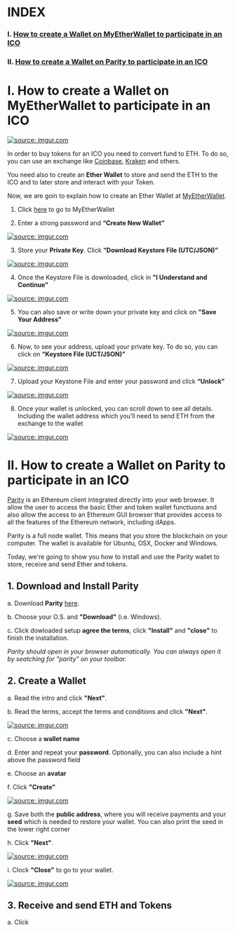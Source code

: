 # INDEX

### I. <a href="#myetherwallet">How to create a Wallet on MyEtherWallet to participate in an ICO</a>

### II. <a href="#parity">How to create a Wallet on Parity to participate in an ICO</a>



# I. <a name="myetherwallet">How to create a Wallet on MyEtherWallet to participate in an ICO</a>


<a href="https://imgur.com/GCcfDTu"><img src="https://i.imgur.com/GCcfDTu.png" title="source: imgur.com" /></a>

In order to buy tokens for an ICO you need to convert fund to ETH. To do so, you can use an exchange like [Coinbase](http://coinbase.com "Coinbase"), [Kraken](http://kraken.com "kraken") and others.

You need also to create an **Ether Wallet** to store and send the ETH to the ICO and to later store and interact with your Token.

Now, we are goin to explain how to create an Ether Wallet at [MyEtherWallet](https://myetherwallet.com "MyEtherWallet").

1. Click [here](https://myetherwallet.com "MyEtherWallet") to go to MyEtherWallet

2. Enter a strong password and **“Create New Wallet”**

<a href="https://imgur.com/bw3EvIh"><img src="https://i.imgur.com/bw3EvIh.png" title="source: imgur.com" /></a>

3. Store your **Private Key**. Click **“Download Keystore File (UTC/JSON)”**

<a href="https://imgur.com/yLHZrZN"><img src="https://i.imgur.com/yLHZrZN.png" title="source: imgur.com" /></a>

4. Once the Keystore File is downloaded, click in **"I Understand and Continue"**

<a href="https://imgur.com/ZYhBqzG"><img src="https://i.imgur.com/ZYhBqzG.png" title="source: imgur.com" /></a>

5. You can also save or write down your private key and click on **"Save Your Address"**

<a href="https://imgur.com/Rxkw4Zd"><img src="https://i.imgur.com/Rxkw4Zd.png" title="source: imgur.com" /></a>

6. Now, to see your address, upload your private key. To do so, you can click on **“Keystore File (UCT/JSON)”**

<a href="https://imgur.com/ZLKEVKB"><img src="https://i.imgur.com/ZLKEVKB.png" title="source: imgur.com" /></a>

7. Upload your Keystone File and enter your password and click **“Unlock”**

<a href="https://imgur.com/ZLKEVKB"><img src="https://i.imgur.com/ZLKEVKB.png" title="source: imgur.com" /></a>

8. Once your wallet is unlocked, you can scroll down to see all details. Including the wallet address which you’ll need to send ETH from the exchange to the wallet

<a href="https://imgur.com/BlZjwHF"><img src="https://i.imgur.com/BlZjwHF.png" title="source: imgur.com" /></a>




# II. <a name="parity">How to create a Wallet on Parity to participate in an ICO</a>

[Parity](https://parity.io "Parity") is an Ethereum client integrated directly into your web browser. It allow the user to access the basic Ether and token wallet functiuons and also allow the access to an Ethereum GUI browser that provides access to all the features of the Ethereum network, including dApps.

Parity is a full node wallet. This means that you store the blockchain on your computer. The wallet is available for Ubuntu, OSX, Docker and Windows.

Today, we're going to show you how to install and use the Parity wallet to store, receive and send Ether and tokens.

## 1. Download and Install Parity

a. Download **Parity** [here](https://github.com/paritytech/parity/releases "Parity").

b. Choose your O.S. and **"Download"** (i.e. Windows).

c. Click dowloaded setup **agree the terms**, click **"Install"** and **"close"** to finish the installation.

*Parity should open in your browser automatically. You can always open it by seatching for "parity" on your toolbar.*


## 2. Create a Wallet

a. Read the intro and click **"Next"**.

b. Read the terms, accept the terms and conditions and click **"Next"**.

<a href="https://imgur.com/OPdAdL8"><img src="https://i.imgur.com/OPdAdL8.png" title="source: imgur.com" /></a>

c. Choose a **wallet name**

d. Enter and repeat your **password**. Optionally, you can also include a hint above the password field

e. Choose an **avatar**

f. Click **"Create"**

<a href="https://imgur.com/c6Vmq05"><img src="https://i.imgur.com/c6Vmq05.png" title="source: imgur.com" /></a>

g. Save both the **public address**, where you will receive payments and your **seed** which is needed to restore your wallet. You can also print the seed in the lower right corner

h. Click **"Next"**.

<a href="https://imgur.com/3JIcxrn"><img src="https://i.imgur.com/3JIcxrn.png" title="source: imgur.com" /></a>

i. Clock **"Close"** to go to your wallet.

<a href="https://imgur.com/hiN7W2R"><img src="https://i.imgur.com/hiN7W2R.png" title="source: imgur.com" /></a>

## 3. Receive and send ETH and Tokens

a. Click 


